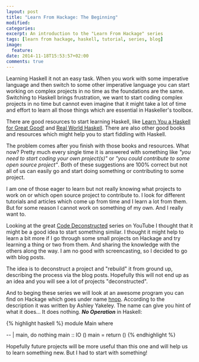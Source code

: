 ```yaml
---
layout: post
title: "Learn From Hackage: The Beginning"
modified:
categories: 
excerpt: An introduction to the "Learn From Hackage" series
tags: [learn from hackage, haskell, tutorial, series, blog]
image:
  feature:
date: 2014-11-18T15:53:57+02:00
comments: true
---
```


Learning Haskell it not an easy task. When you work with some imperative language and then switch to some other imperative language you can start working on complex projects in no time as the foundations are the same. Switching to Haskell brings frustration, we want to start coding complex projects in no time but cannot even imagine that it might take a lot of time and effort to learn all those things which are essential in Haskeller's toolbox.

There are good resources to start learning Haskell, like [Learn You a Haskell for Great Good!](http://learnyouahaskell.com/) and [Real World Haskell](http://book.realworldhaskell.org/). There are also other good books and resources which might help you to start fiddling with Haskell.

The problem comes after you finish with those books and resources. What now?  Pretty much every single time it is answered with something like *"you need to start coding your own project(s)"* or *"you could contribute to some open source project"*. Both of these suggestions are 100% correct but not all of us can easily go and start doing something or contributing to some project.

I am one of those eager to learn but not really knowing what projects to work on or which open source project to contribute to. I look for different tutorials and articles which come up from time and I learn a lot from them. But for some reason I cannot work on something of my own. And I really want to.  

Looking at the great [Code Deconstructed](https://www.youtube.com/watch?v=FEFETKhhq8w&list=PLxj9UAX4Em-IBXkvcC3MycLlcxyoi7v8B) series on YouTube I thought that it might be a good idea to start something similar. I thought it might help to learn a bit more if I go through some small projects on Hackage and try learning a thing or two from them. And sharing the knowledge with the others along the way. I am no good with screencasting, so I decided to go with blog posts.

The idea is to deconstruct a project and "rebuild" it from ground up, describing the process via the blog posts. Hopefully this will not end up as an idea and you will see a lot of projects "deconstructed".

And to beging these series we will look at an awesome program you can find on Hackage which goes under name [hnop](http://hackage.haskell.org/package/hnop).  According to the description it was written by Ashley Yakeley.  The name can give you hint of what it does... It does nothing. ***No Operation*** in Haskell: 

{% highlight haskell %}
module Main where

-- | main, do nothing
main :: IO ()
main = return ()
{% endhighlight %}

Hopefully future projects will be more useful than this one and will help us to learn something new. But I had to start with something!

